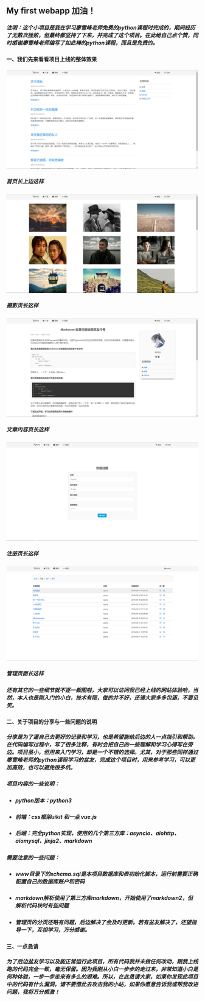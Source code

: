 ## My first webapp 加油！
##### 注明：这个小项目是我在学习廖雪峰老师免费的python课程时完成的，期间经历了无数次挫败，但最终都坚持了下来，并完成了这个项目。在此给自己点个赞，同时感谢廖雪峰老师编写了如此棒的python课程，而且是免费的。
#### 一、我们先来看看项目上线的整体效果
![](https://raw.githubusercontent.com/xpony/Graph-bed/master/img/20190919web1.png)
##### 首页长上边这样
![](https://raw.githubusercontent.com/xpony/Graph-bed/master/img/20190919web2.png)
##### 摄影页长这样
![](https://raw.githubusercontent.com/xpony/Graph-bed/master/img/20190919web3.png)
##### 文章内容页长这样
![](https://raw.githubusercontent.com/xpony/Graph-bed/master/img/20190919web5.png)
##### 注册页长这样
![](https://raw.githubusercontent.com/xpony/Graph-bed/master/img/20190919web6.png)
##### 管理页面长这样
##### 还有其它的一些细节就不逐一截图啦，大家可以访问我已经上线的网站体验哈，当然，本人也是刚入门的小白，技术有限，做的并不好，还请大家多多包涵，不要见笑。
#### 二、关于项目的分享与一些问题的说明
##### 分享是为了逼自己去更好的记录和学习，也是希望能给后边的人一点指引和帮助。在代码编写过程中，写了很多注释，有时会把自己的一些理解和学习心得写在旁边。项目虽小，但用来入门学习，却是一个不错的选择。尤其，对于那些同样通过廖雪峰老师的python课程学习的盆友，完成这个项目时，用来参考学习，可以更加高效，也可以避免很多坑。
##### 项目内容的一些说明：
- ##### python版本：python3   
- ##### 前端：css框架uikit 和一点 vue.js
- ##### 后端：完全python实现，使用的几个第三方库：asyncio、aiohttp、aiomysql、jinja2、markdown    

##### 需要注意的一些问题：
- ##### www目录下的schema.sql是本项目数据库和表初始化脚本，运行前需要正确配置自己的数据库账户和密码
- ##### markdown解析使用了第三方库markdown，开始使用了markdown2，但解析代码块时有些问题
- ##### 管理页的分页还略有问题，后边解决了会及时更新。若有盆友解决了，还望指导一下，互相学习，万分感谢。

#### 三、一点恳请
##### 为了后边盆友学习以及能正常运行此项目，所有代码我并未做任何改动，跟我上线跑的代码完全一致，毫无保留。因为我刚从小白一步步的走过来，非常知道小白是何种体验，一步一步走来有多么的艰难。所以，在此恳请大家，如果你发现此项目中的代码有什么漏洞，请不要借此去攻击我的小站，如果你愿意告诉我或帮我改进问题，我将万分感激！

